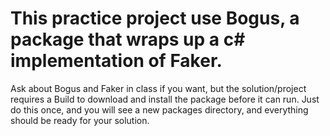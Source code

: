 # This practice project use Bogus, a package that wraps up a c# implementation of Faker.

Ask about Bogus and Faker in class if you want, but the solution/project requires a Build to download and install the package before it can run.
Just do this once, and you will see a new packages directory, and everything should be ready for your solution.
